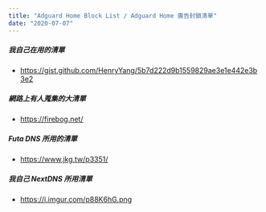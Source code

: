 ```yaml
---
title: "Adguard Home Block List / Adguard Home 廣告封鎖清單"
date: "2020-07-07"
---
```


##### 我自己在用的清單
* https://gist.github.com/HenryYang/5b7d222d9b1559829ae3e1e442e3b3e2

##### 網路上有人蒐集的大清單
* https://firebog.net/

##### Futa DNS 所用的清單
* https://www.jkg.tw/p3351/


##### 我自己 NextDNS 所用清單
* https://i.imgur.com/p88K6hG.png
